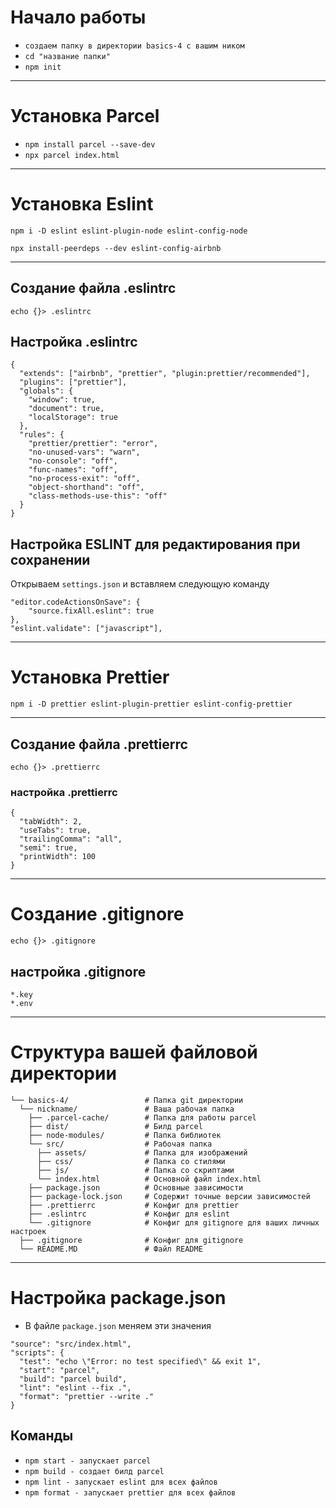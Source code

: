 # **Начало работы**

- `создаем папку в директории basics-4 с вашим ником`
- `cd "название папки"`
- `npm init`

--------------------------------------

# Установка Parcel

- `npm install parcel --save-dev`
- `npx parcel index.html`

--------------------------------------

# Установка Eslint

```
npm i -D eslint eslint-plugin-node eslint-config-node
```
```
npx install-peerdeps --dev eslint-config-airbnb
```

- - - - - - - - - - - - - - - - - - - 
## Создание файла .eslintrc
```
echo {}> .eslintrc
```

## Настройка .eslintrc

```
{
  "extends": ["airbnb", "prettier", "plugin:prettier/recommended"],
  "plugins": ["prettier"],
  "globals": {
    "window": true,
    "document": true,
    "localStorage": true
  },
  "rules": {
    "prettier/prettier": "error",
    "no-unused-vars": "warn",
    "no-console": "off",
    "func-names": "off",
    "no-process-exit": "off",
    "object-shorthand": "off",
    "class-methods-use-this": "off"
  }
}
```

## Настройка ESLINT для редактирования при сохранении

Открываем `settings.json` и вставляем следующую команду

```
"editor.codeActionsOnSave": {
    "source.fixAll.eslint": true
},
"eslint.validate": ["javascript"],
```

--------------------------------------

# Установка **Prettier**

```
npm i -D prettier eslint-plugin-prettier eslint-config-prettier
```

- - - - - - - - - - - - - - - - - - - 

## Создание файла .prettierrc
```
echo {}> .prettierrc
```

### настройка .prettierrc
```
{
  "tabWidth": 2,
  "useTabs": true,
  "trailingComma": "all",
  "semi": true,
  "printWidth": 100
}
```
--------------------------------------
# Создание **.gitignore**
```
echo {}> .gitignore
```

## настройка .gitignore

```
*.key
*.env
```

--------------------------------------

# Структура вашей файловой директории

```
└── basics-4/                 # Папка git директории
  └── nickname/               # Ваша рабочая папка
    ├── .parcel-cache/        # Папка для работы parcel
    ├── dist/                 # Билд parcel
    ├── node-modules/         # Папка библиотек
    └── src/                  # Рабочая папка
      ├── assets/             # Папка для изображений
      ├── css/                # Папка со стилями
      ├── js/                 # Папка со скриптами
      └── index.html          # Основной файл index.html
    ├── package.json          # Основные зависимости
    ├── package-lock.json     # Содержит точные версии зависимостей
    ├── .prettierrc           # Конфиг для prettier
    ├── .eslintrc             # Конфиг для eslint
    └── .gitignore            # Конфиг для gitignore для ваших личных настроек
  ├── .gitignore              # Конфиг для gitignore
  └── README.MD               # Файл README
```
--------------------------------------

# Настройка **package.json**

- В файле `package.json` меняем эти значения

```
"source": "src/index.html",
"scripts": {
  "test": "echo \"Error: no test specified\" && exit 1",
  "start": "parcel",
  "build": "parcel build",
  "lint": "eslint --fix .",
  "format": "prettier --write ."
}
```

## Команды

- `npm start - запускает parcel`
- `npm build - создает билд parcel`
- `npm lint - запускает eslint для всех файлов`
- `npm format - запускает prettier для всех файлов`